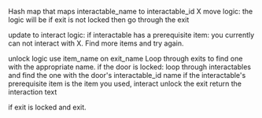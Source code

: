 Hash map that maps interactable_name to interactable_id
X move logic: the logic will be if exit is not locked then go through the exit

update to interact logic:
    if interactable has a prerequisite item:
        you currently can not interact with X.  Find more items and try again.

unlock logic
use item_name on exit_name
Loop through exits to find one with the appropriate name.
if the door is locked:
    loop through interactables and find the one with the door's interactable_id name
    if the interactable's prerequisite item is the item you used, interact
    unlock the exit
    return the interaction text

if exit is locked and exit.


